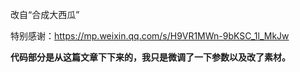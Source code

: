 改自“合成大西瓜”

特别感谢：https://mp.weixin.qq.com/s/H9VR1MWn-9bKSC_1l_MkJw

**代码部分是从这篇文章下下来的，我只是微调了一下参数以及改了素材。**
